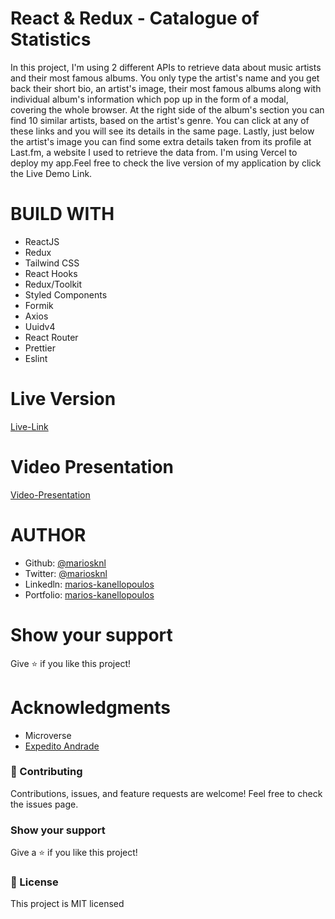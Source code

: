 # React & Redux - Catalogue of Statistics

In this project, I'm using 2 different APIs to retrieve data about music artists and their most famous albums.
You only type the artist's name and you get back their short bio, an artist's image, their most famous albums along with individual album's information which pop up in the form of a modal, covering the whole browser. At the right side of the album's section you can find 10 similar artists, based on the artist's genre. You can click at any of these links and you will see its details in the same page. Lastly, just below the artist's image you can find some extra details taken from its profile at Last.fm, a website I used to retrieve the data from.
I'm using Vercel to deploy my app.Feel free to check the live version of my application by click the Live Demo Link.

# BUILD WITH

- ReactJS
- Redux
- Tailwind CSS
- React Hooks
- Redux/Toolkit
- Styled Components
- Formik
- Axios
- Uuidv4
- React Router
- Prettier
- Eslint

# Live Version

[Live-Link](https://react-redux-catalogue-of-statistics-git-routing.mariosknl.vercel.app/)

# Video Presentation

[Video-Presentation](https://www.loom.com/share/f8aca88e41024884bed282e427228e22)

# AUTHOR

- Github: [@mariosknl](https://github.com/mariosknl)
- Twitter: [@mariosknl](https://twitter.com/MariosKnl)
- Linkedln: [marios-kanellopoulos](https://www.linkedin.com/in/marios-kanellopoulos)
- Portfolio: [marios-kanellopoulos](https://marioskanellopoulos.com/)

# Show your support

Give ⭐️ if you like this project!

# Acknowledgments

- Microverse
- [Expedito Andrade](https://github.com/expjazz)

### 🤝 Contributing

Contributions, issues, and feature requests are welcome!
Feel free to check the issues page.

### Show your support

Give a ⭐️ if you like this project!

### 📝 License

This project is MIT licensed
